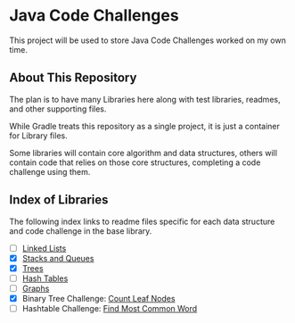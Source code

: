# Java Code Challenges

This project will be used to store Java Code Challenges worked on my own time.

## About This Repository

The plan is to have many Libraries here along with test libraries, readmes, and other supporting files.

While Gradle treats this repository as a single project, it is just a container for Library files.

Some libraries will contain core algorithm and data structures, others will contain code that relies on those core structures, completing a code challenge using them.

## Index of Libraries

The following index links to readme files specific for each data structure and code challenge in the base library.

- [ ] [Linked Lists](docs/readme-linkedlists.md)
- [X] [Stacks and Queues](docs/readme-queues.md)
- [X] [Trees](docs/readme-trees.md)
- [ ] [Hash Tables](docs/readme-hashtables.md)
- [ ] [Graphs](docs/readme-graphs.md)
- [X] Binary Tree Challenge: [Count Leaf Nodes](docs/readme-leafCounterChallenge.md)
- [ ] Hashtable Challenge: [Find Most Common Word](docs/readme-mostCommonWordChallenge.md)

